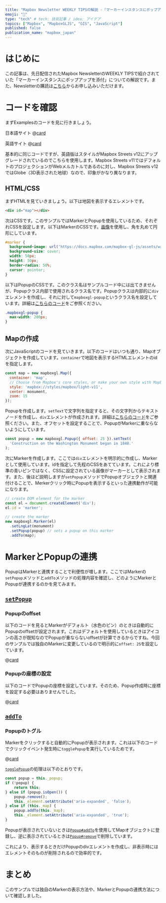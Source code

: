 ```yaml
---
title: "Mapbox Newsletter WEEKLY TIPSの解説 -「マーカーインスタンスにポップアップを添付」"
emoji: "📍"
type: "tech" # tech: 技術記事 / idea: アイデア
topics: ["Mapbox", "MapboxGLJS", "GIS", "JavaScript"]
published: false
publication_name: "mapbox_japan"
---
```


# はじめに

この記事は、先日配信されたMapbox NewsletterのWEEKLY TIPSで紹介されていた「マーカーインスタンスにポップアップを添付」についての解説です。また、Newsletterの購読は[こちら](https://www.mapbox.jp/blog?#:~:text=%E3%83%8B%E3%83%A5%E3%83%BC%E3%82%B9%E3%83%AC%E3%82%BF%E3%83%BC%E3%82%92%E8%B3%BC%E8%AA%AD)からお申し込みいただけます。


# コードを確認

まずExamplesのコードを見に行きましょう。

日本語サイト
@[card](https://docs.mapbox.com/jp/mapbox-gl-js/example/set-popup/)

英語サイト
@[card](https://docs.mapbox.com/mapbox-gl-js/example/set-popup/)

基本的に同じコードですが、英語版はスタイルがMapbox Streets v12にアップグレードされているのでこちらを使用します。Mapbox Streets v11ではデフォルトのプロジェクションがWebメルカトルであるのに対し、Mapbox Streets v12ではGlobe（3D表示された地球）なので、印象がかなり異なります。


## HTML/CSS

まずHTMLを見ていきましょう。以下は地図を表示するエレメントです。

```HTML
<div id="map"></div>
```

次はCSSです。このサンプルではMarkerとPopupを使用しているため、それぞれCSSを設定します。以下はMarkerのCSSです。[画像](https://docs.mapbox.com/mapbox-gl-js/assets/washington-monument.jpg)を使用し、角を丸めて円形にしています。

```CSS
#marker {
  background-image: url('https://docs.mapbox.com/mapbox-gl-js/assets/washington-monument.jpg');
  background-size: cover;
  width: 50px;
  height: 50px;
  border-radius: 50%;
  cursor: pointer;
}
```

以下はPopupのCSSです。このクラス名はサンプルコード中には出てきませんが、Popupクラス内部で使用されるクラス名です。Popupクラスは内部的に`div`エレメントを作成し、それに対して`mapboxgl-popup`というクラス名を設定しています。詳細は[こちらのコード](https://github.com/mapbox/mapbox-gl-js/blob/v2.15.0/src/ui/popup.js#L466)をご参照ください。

```CSS
.mapboxgl-popup {
  max-width: 200px;
}
```

## Mapの作成

次にJavaScriptのコードを見ていきます。以下のコードはいつも通り、Mapオブジェクトを作成しています。`container`で地図を表示するHTMLエレメントのidを指定します。

```JavaScript
const map = new mapboxgl.Map({
  container: 'map',
  // Choose from Mapbox's core styles, or make your own style with Mapbox Studio
  style: 'mapbox://styles/mapbox/light-v11',
  center: monument,
  zoom: 15
});
```

Popupを作成します。`setText`で文字列を指定すると、その文字列からテキストノードを作成し、`div`エレメントが作成されます。詳細は[こちらのコード](https://github.com/mapbox/mapbox-gl-js/blob/v2.15.0/src/ui/popup.js#L628)をご参照ください。また、オフセットを設定することで、PopupがMarkerに重ならないようにしています。

```JavaScript
const popup = new mapboxgl.Popup({ offset: 25 }).setText(
  'Construction on the Washington Monument began in 1848.'
);
```

次にMarkerを作成します。ここでは`div`エレメントを明示的に作成し、Markerとして使用しています。idを指定して先程のCSSをあてています。これにより標準の青いピンではなく、CSSに設定されている画像がマーカーとして表示されます。また、後ほど説明しますが`setPopup`メソッドでPopupオブジェクトと関連付けることで、Merkerクリック時にPopupを表示するといった連携動作が可能になります。

```JavaScript
// create DOM element for the marker
const el = document.createElement('div');
el.id = 'marker';
 
// create the marker
new mapboxgl.Marker(el)
  .setLngLat(monument)
  .setPopup(popup) // sets a popup on this marker
  .addTo(map);
```


# MarkerとPopupの連携
PopupはMarkerと連携することで利便性が増します。ここではMarkerの`setPopup`メソッドと`addTo`メソッドの処理内容を確認し、どのようにMarkerとPopupが連携するのかを見てみます。

## [`setPopup`](https://github.com/mapbox/mapbox-gl-js/blob/v2.15.0/src/ui/marker.js#L323)

### Popupのoffset
以下のコードを見るとMarkerがデフォルト（水色のピン）のときは自動的にPopupのoffsetが設定されます。これはデフォルトを使用しているときはアイコンの高さが既知なのでPopupが重ならないoffsetが計算できるからですね。今回のサンプルでは独自のMarkerに変更しているので明示的に`offset: 25`を設定しています。

@[card](https://github.com/mapbox/mapbox-gl-js/blob/v2.15.0/src/ui/marker.js#L341-L350)

### Popupの座標の設定
以下のコードでPopupの座標を設定しています。そのため、Popup作成時に座標を設定する必要はありませんでした。

@[card](https://github.com/mapbox/mapbox-gl-js/blob/v2.15.0/src/ui/marker.js#L354)

## [`addTo`](https://github.com/mapbox/mapbox-gl-js/blob/v2.15.0/src/ui/marker.js#L194)

### Popupのトグル
Markerをクリックすると自動的にPopupが表示されます。これは以下のコードでクリックイベント発生時に`togglePopup`を実行しているためです。

@[card](https://github.com/mapbox/mapbox-gl-js/blob/v2.15.0/src/ui/marker.js#L386)

[`togglePopup`](https://github.com/mapbox/mapbox-gl-js/blob/v2.15.0/src/ui/marker.js#L418)の処理は以下のとおりです。

```JavaScript
const popup = this._popup;
if (!popup) {
    return this;
} else if (popup.isOpen()) {
    popup.remove();
    this._element.setAttribute('aria-expanded', 'false');
} else if (this._map) {
    popup.addTo(this._map);
    this._element.setAttribute('aria-expanded', 'true');
}
```

Popupが表示されていないときは[`Popup#addTo`](https://github.com/mapbox/mapbox-gl-js/blob/v2.15.0/src/ui/popup.js#L141)を使用してMapオブジェクトに登録し、逆に表示されているときは[`Popup#remove`](https://github.com/mapbox/mapbox-gl-js/blob/v2.15.0/src/ui/popup.js#L215)で削除しています。

これにより、表示するときだけPopupのdivエレメントを作成し、非表示時にはエレメントそのものが削除されるので効率的です。


# まとめ

このサンプルでは独自のMarkerの表示方法や、MarkerとPopupの連携方法について確認しました。
